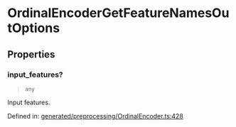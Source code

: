 # OrdinalEncoderGetFeatureNamesOutOptions

## Properties

### input\_features?

> `any`

Input features.

Defined in:  [generated/preprocessing/OrdinalEncoder.ts:428](https://github.com/transitive-bullshit/scikit-learn-ts/blob/b59c1ff/packages/sklearn/src/generated/preprocessing/OrdinalEncoder.ts#L428)

